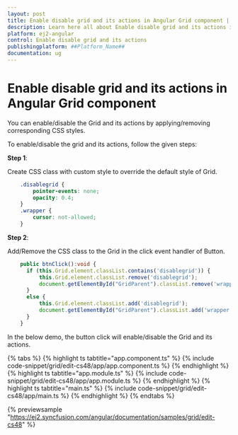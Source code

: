 ```yaml
---
layout: post
title: Enable disable grid and its actions in Angular Grid component | Syncfusion
description: Learn here all about Enable disable grid and its actions in Syncfusion ##Platform_Name## Grid component of Syncfusion Essential JS 2 and more.
platform: ej2-angular
control: Enable disable grid and its actions 
publishingplatform: ##Platform_Name##
documentation: ug
---
```


# Enable disable grid and its actions in Angular Grid component

You can enable/disable the Grid and its actions by applying/removing corresponding CSS styles.

To enable/disable the grid and its actions, follow the given steps:

**Step 1**:

Create CSS class with custom style to override the default style of Grid.

```css
    .disablegrid {
        pointer-events: none;
        opacity: 0.4;
    }
    .wrapper {
        cursor: not-allowed;
    }

```

**Step 2**:

Add/Remove the CSS class to the Grid in the click event handler of Button.

```typescript
    public btnClick():void {
      if (this.Grid.element.classList.contains('disablegrid')) {
          this.Grid.element.classList.remove('disablegrid');
          document.getElementById("GridParent").classList.remove('wrapper');
      }
      else {
          this.Grid.element.classList.add('disablegrid');
          document.getElementById("GridParent").classList.add('wrapper');
      }
    }

```

In the below demo, the button click will enable/disable the Grid and its actions.

{% tabs %}
{% highlight ts tabtitle="app.component.ts" %}
{% include code-snippet/grid/edit-cs48/app/app.component.ts %}
{% endhighlight %}
{% highlight ts tabtitle="app.module.ts" %}
{% include code-snippet/grid/edit-cs48/app/app.module.ts %}
{% endhighlight %}
{% highlight ts tabtitle="main.ts" %}
{% include code-snippet/grid/edit-cs48/app/main.ts %}
{% endhighlight %}
{% endtabs %}
  
{% previewsample "https://ej2.syncfusion.com/angular/documentation/samples/grid/edit-cs48" %}

